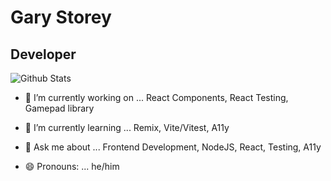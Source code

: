 
# Gary Storey

## Developer

![Github Stats](https://github-readme-stats.vercel.app/api?username=garystorey&show_icons=true&hide_border=true&count_private=true&theme=dark)

- 🔭 I’m currently working on ... React Components, React Testing, Gamepad library

- 🌱 I’m currently learning ... Remix, Vite/Vitest, A11y

- 💬 Ask me about ... Frontend Development, NodeJS, React, Testing, A11y

- 😄 Pronouns: ...  he/him
